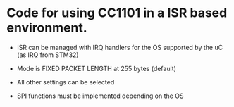 # Code for using CC1101 in a ISR based environment. 

- ISR can be managed with IRQ handlers for the OS supported by the uC (as IRQ from STM32)

- Mode is FIXED PACKET LENGTH at 255 bytes (default)

- All other settings can be selected

- SPI functions must be implemented depending on the OS
